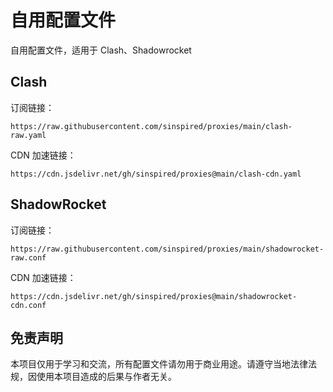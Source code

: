 # 自用配置文件

自用配置文件，适用于 Clash、Shadowrocket

## Clash

订阅链接：

```
https://raw.githubusercontent.com/sinspired/proxies/main/clash-raw.yaml
```

CDN 加速链接：

```
https://cdn.jsdelivr.net/gh/sinspired/proxies@main/clash-cdn.yaml
```

## ShadowRocket

订阅链接：

```
https://raw.githubusercontent.com/sinspired/proxies/main/shadowrocket-raw.conf
```

CDN 加速链接：

```
https://cdn.jsdelivr.net/gh/sinspired/proxies@main/shadowrocket-cdn.conf
```

## 免责声明

本项目仅用于学习和交流，所有配置文件请勿用于商业用途。请遵守当地法律法规，因使用本项目造成的后果与作者无关。
